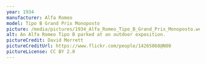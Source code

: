 ```yaml
---
year: 1934
manufacturer: Alfa Romeo
model: Tipo B Grand Prix Monoposto
picture: /media/pictures/1934_Alfa_Romeo_Tipo_B_Grand_Prix_Monoposto.webp
alt: An Alfa Romeo Tipo B parked at an outdoor exposition.
pictureCredit: David Merrett
pictureCreditUrl: https://www.flickr.com/people/14265068@N00
pictureLicense: CC BY 2.0
---
```

